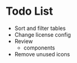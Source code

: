 # Todo List

* Sort and filter tables
* Change license config
* Review
    * components
* Remove unused icons